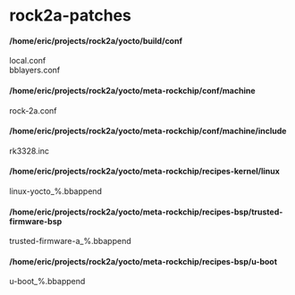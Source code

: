 # rock2a-patches
#### /home/eric/projects/rock2a/yocto/build/conf
local.conf  
bblayers.conf
#### /home/eric/projects/rock2a/yocto/meta-rockchip/conf/machine
rock-2a.conf
#### /home/eric/projects/rock2a/yocto/meta-rockchip/conf/machine/include
rk3328.inc
#### /home/eric/projects/rock2a/yocto/meta-rockchip/recipes-kernel/linux
linux-yocto_%.bbappend
#### /home/eric/projects/rock2a/yocto/meta-rockchip/recipes-bsp/trusted-firmware-bsp
trusted-firmware-a_%.bbappend
#### /home/eric/projects/rock2a/yocto/meta-rockchip/recipes-bsp/u-boot
u-boot_%.bbappend

